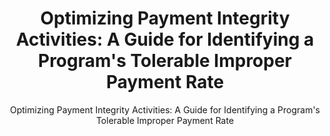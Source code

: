 ---
layout: resources-landing
title: "Optimizing Payment Integrity Activities: A Guide for Identifying a Program's Tolerable Improper Payment Rate"
subtitle: "Optimizing Payment Integrity Activities: A Guide for Identifying a Program's Tolerable Improper Payment Rate"
doc-link: ../assets/files/TolerableRateGuide_final.pdf
filters: risk-management playbook omb 2022
fiscal_year: 2022
---